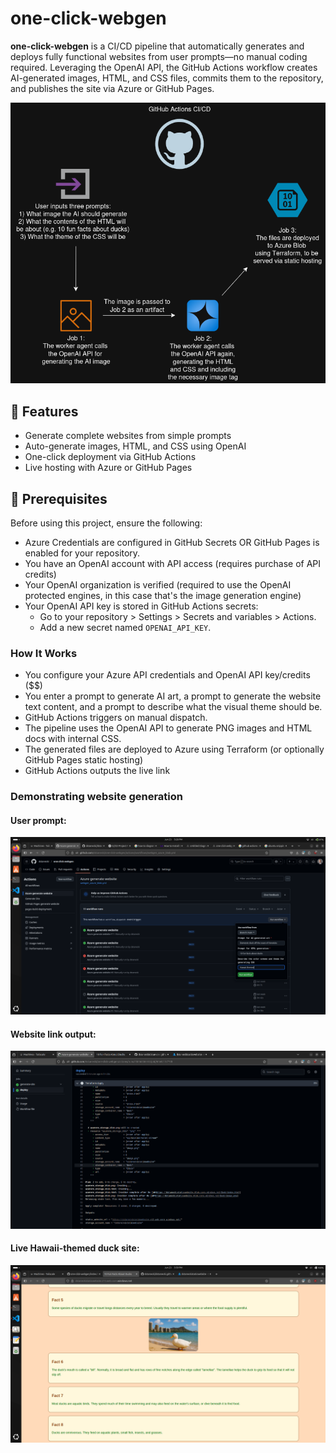 # one-click-webgen

**one-click-webgen** is a CI/CD pipeline that automatically generates and deploys fully functional websites from user prompts—no manual coding required. Leveraging the OpenAI API, the GitHub Actions workflow creates AI-generated images, HTML, and CSS files, commits them to the repository, and publishes the site via Azure or GitHub Pages.

![one-click-webgen.drawio.png](/docs/one-click-webgen.drawio.png)

## 🚀 Features

- Generate complete websites from simple prompts
- Auto-generate images, HTML, and CSS using OpenAI
- One-click deployment via GitHub Actions
- Live hosting with Azure or GitHub Pages

## 🔧 Prerequisites

Before using this project, ensure the following:

- Azure Credentials are configured in GitHub Secrets OR GitHub Pages is enabled for your repository.
- You have an OpenAI account with API access (requires purchase of API credits)
- Your OpenAI organization is verified (required to use the OpenAI protected engines, in this case that's the image generation engine)
- Your OpenAI API key is stored in GitHub Actions secrets:
  - Go to your repository > Settings > Secrets and variables > Actions.
  - Add a new secret named `OPENAI_API_KEY`.

### **How It Works**

- You configure your Azure API credentials and OpenAI API key/credits ($$)
- You enter a prompt to generate AI art, a prompt to generate the website text content, and a prompt to describe what the visual theme should be.
- GitHub Actions triggers on manual dispatch.
- The pipeline uses the OpenAI API to generate PNG images and HTML docs with internal CSS.
- The generated files are deployed to Azure using Terraform (or optionally GitHub Pages static hosting)
- GitHub Actions outputs the live link

### **Demonstrating website generation**

#### User prompt:
![one-click-webgen-user-prompt.png](/docs/one-click-webgen-user-prompt.png)

#### Website link output:
![website-link-output.png](/docs/website-link-output.png)

#### Live Hawaii-themed duck site:
![hawaii-themed-duck-site.png](/docs/hawaii-themed-duck-site.png)